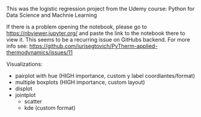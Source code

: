 This was the logistic regression project from the Udemy course: Python for Data Science and Machnie Learning

If there is a problem opening the notebook, please go to https://nbviewer.jupyter.org/ and paste the link to the notebook there to view it. This seems to be a recurring issue on GitHubs backend. For more info see: https://github.com/iurisegtovich/PyTherm-applied-thermodynamics/issues/11

Visualizations:
- pairplot with hue (HIGH importance, custom y label coordiantes/format)
- multiple boxplots (HIGH importance, custom layout)
- displot
- jointplot
	- scatter
	- kde (custom format)
